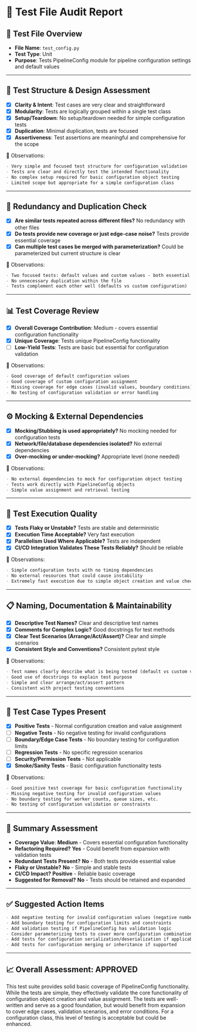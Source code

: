 # 🧪 Test File Audit Report

## 📌 **Test File Overview**

* **File Name**: `test_config.py`
* **Test Type**: Unit
* **Purpose**: Tests PipelineConfig module for pipeline configuration settings and default values

---

## 🧱 **Test Structure & Design Assessment**

* [x] **Clarity & Intent**: Test cases are very clear and straightforward
* [x] **Modularity**: Tests are logically grouped within a single test class
* [x] **Setup/Teardown**: No setup/teardown needed for simple configuration tests
* [x] **Duplication**: Minimal duplication, tests are focused
* [x] **Assertiveness**: Test assertions are meaningful and comprehensive for the scope

📝 Observations:

```markdown
- Very simple and focused test structure for configuration validation
- Tests are clear and directly test the intended functionality
- No complex setup required for basic configuration object testing
- Limited scope but appropriate for a simple configuration class
```

---

## 🔁 **Redundancy and Duplication Check**

* [x] **Are similar tests repeated across different files?** No redundancy with other files
* [x] **Do tests provide new coverage or just edge-case noise?** Tests provide essential coverage
* [x] **Can multiple test cases be merged with parameterization?** Could be parameterized but current structure is clear

📝 Observations:

```markdown
- Two focused tests: default values and custom values - both essential
- No unnecessary duplication within the file
- Tests complement each other well (defaults vs custom configuration)
```

---

## 📊 **Test Coverage Review**

* [x] **Overall Coverage Contribution**: Medium - covers essential configuration functionality
* [x] **Unique Coverage**: Tests unique PipelineConfig functionality
* [ ] **Low-Yield Tests**: Tests are basic but essential for configuration validation

📝 Observations:

```markdown
- Good coverage of default configuration values
- Good coverage of custom configuration assignment
- Missing coverage for edge cases (invalid values, boundary conditions)
- No testing of configuration validation or error handling
```

---

## ⚙️ **Mocking & External Dependencies**

* [x] **Mocking/Stubbing is used appropriately?** No mocking needed for configuration tests
* [x] **Network/file/database dependencies isolated?** No external dependencies
* [x] **Over-mocking or under-mocking?** Appropriate level (none needed)

📝 Observations:

```markdown
- No external dependencies to mock for configuration object testing
- Tests work directly with PipelineConfig objects
- Simple value assignment and retrieval testing
```

---

## 🚦 **Test Execution Quality**

* [x] **Tests Flaky or Unstable?** Tests are stable and deterministic
* [x] **Execution Time Acceptable?** Very fast execution
* [x] **Parallelism Used Where Applicable?** Tests are independent
* [x] **CI/CD Integration Validates These Tests Reliably?** Should be reliable

📝 Observations:

```markdown
- Simple configuration tests with no timing dependencies
- No external resources that could cause instability
- Extremely fast execution due to simple object creation and value checking
```

---

## 📋 **Naming, Documentation & Maintainability**

* [x] **Descriptive Test Names?** Clear and descriptive test names
* [x] **Comments for Complex Logic?** Good docstrings for test methods
* [x] **Clear Test Scenarios (Arrange/Act/Assert)?** Clear and simple scenarios
* [x] **Consistent Style and Conventions?** Consistent pytest style

📝 Observations:

```markdown
- Test names clearly describe what is being tested (default vs custom values)
- Good use of docstrings to explain test purpose
- Simple and clear arrange/act/assert pattern
- Consistent with project testing conventions
```

---

## 🧪 **Test Case Types Present**

* [x] **Positive Tests** - Normal configuration creation and value assignment
* [ ] **Negative Tests** - No negative testing for invalid configurations
* [ ] **Boundary/Edge Case Tests** - No boundary testing for configuration limits
* [ ] **Regression Tests** - No specific regression scenarios
* [ ] **Security/Permission Tests** - Not applicable
* [x] **Smoke/Sanity Tests** - Basic configuration functionality tests

📝 Observations:

```markdown
- Good positive test coverage for basic configuration functionality
- Missing negative testing for invalid configuration values
- No boundary testing for worker counts, queue sizes, etc.
- No testing of configuration validation or constraints
```

---

## 🏁 **Summary Assessment**

* **Coverage Value**: **Medium** - Covers essential configuration functionality
* **Refactoring Required?** **Yes** - Could benefit from expansion with validation tests
* **Redundant Tests Present?** **No** - Both tests provide essential value
* **Flaky or Unstable?** **No** - Simple and stable tests
* **CI/CD Impact?** **Positive** - Reliable basic coverage
* **Suggested for Removal?** **No** - Tests should be retained and expanded

---

## ✅ Suggested Action Items

```markdown
- Add negative testing for invalid configuration values (negative numbers, zero values)
- Add boundary testing for configuration limits and constraints
- Add validation testing if PipelineConfig has validation logic
- Consider parameterizing tests to cover more configuration combinations
- Add tests for configuration serialization/deserialization if applicable
- Add tests for configuration merging or inheritance if supported
```

---

## 📈 **Overall Assessment: APPROVED**

This test suite provides solid basic coverage of PipelineConfig functionality. While the tests are simple, they effectively validate the core functionality of configuration object creation and value assignment. The tests are well-written and serve as a good foundation, but would benefit from expansion to cover edge cases, validation scenarios, and error conditions. For a configuration class, this level of testing is acceptable but could be enhanced.
